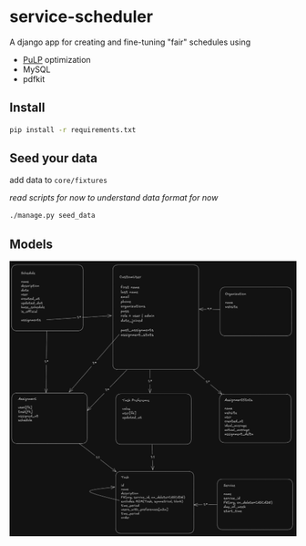 # service-scheduler 
 A django app for creating and fine-tuning "fair" schedules using 
 * [PuLP](https://coin-or.github.io/pulp/) optimization 
 * MySQL
 * pdfkit

## Install
```bash
pip install -r requirements.txt
```

## Seed your data
add data to `core/fixtures`

_read scripts for now to understand data format for now_

```bash
./manage.py seed_data
```


## Models
![models](models.png?raw=true)
